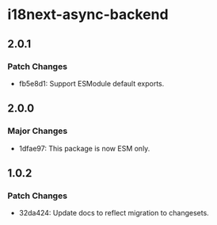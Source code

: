 # i18next-async-backend

## 2.0.1

### Patch Changes

- fb5e8d1: Support ESModule default exports.

## 2.0.0

### Major Changes

- 1dfae97: This package is now ESM only.

## 1.0.2

### Patch Changes

- 32da424: Update docs to reflect migration to changesets.
